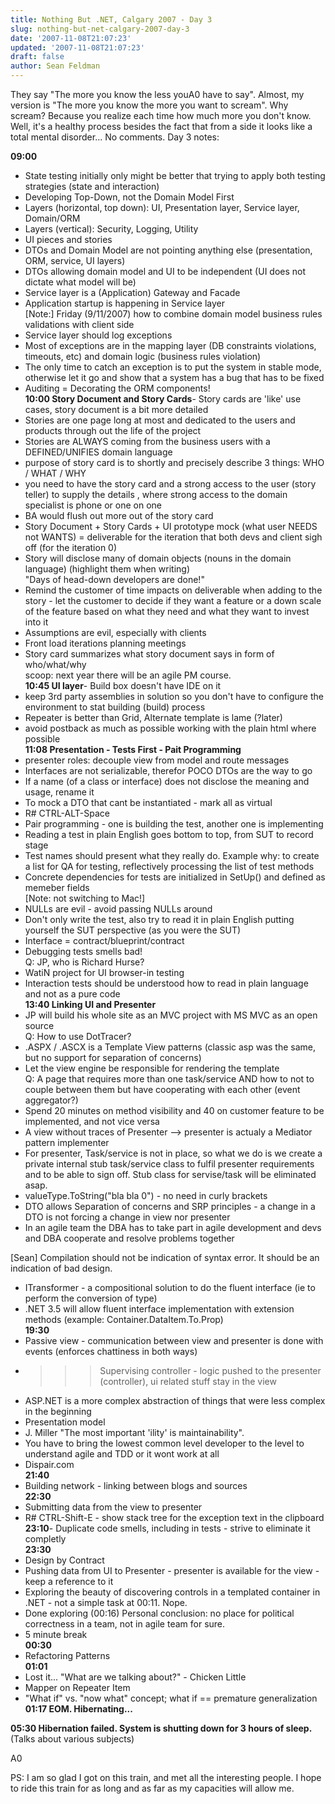 ```yaml
---
title: Nothing But .NET, Calgary 2007 - Day 3
slug: nothing-but-net-calgary-2007-day-3
date: '2007-11-08T21:07:23'
updated: '2007-11-08T21:07:23'
draft: false
author: Sean Feldman
---
```



They say "The more you know the less youA0 have to say". Almost, my version is "The more you know the more you want to scream". Why scream? Because you realize each time how much more you don't know. Well, it's a healthy process besides the fact that from a side it looks like a total mental disorder... No comments. Day 3 notes:

**09:00**   
- State testing initially only might be better that trying to apply both testing strategies (state and interaction)   
- Developing Top-Down, not the Domain Model First   
- Layers (horizontal, top down): UI, Presentation layer, Service layer, Domain/ORM   
- Layers (vertical): Security, Logging, Utility   
- UI pieces and stories   
- DTOs and Domain Model are not pointing anything else (presentation, ORM, service, UI layers)   
- DTOs allowing domain model and UI to be independent (UI does not dictate what model will be)   
- Service layer is a (Application) Gateway and Facade   
- Application startup is happening in Service layer   
[Note:] Friday (9/11/2007) how to combine domain model business rules validations with client side   
- Service layer should log exceptions   
- Most of exceptions are in the mapping layer (DB constraints violations, timeouts, etc) and domain logic (business rules violation)   
- The only time to catch an exception is to put the system in stable mode, otherwise let it go and show that a system has a bug that has to be fixed   
- Auditing = Decorating the ORM components!   
**10:00 Story Document and Story Cards**- Story cards are 'like' use cases, story document is a bit more detailed   
- Stories are one page long at most and dedicated to the users and products through out the life of the project   
- Stories are ALWAYS coming from the business users with a DEFINED/UNIFIES domain language   
- purpose of story card is to shortly and precisely describe 3 things: WHO / WHAT / WHY   
- you need to have the story card and a strong access to the user (story teller) to supply the details , where strong access to the domain specialist is phone or one on one   
- BA would flush out more out of the story card   
- Story Document + Story Cards + UI prototype mock (what user NEEDS not WANTS) = deliverable for the iteration that both devs and client sigh off (for the iteration 0)   
- Story will disclose many of domain objects (nouns in the domain language) (highlight them when writing)   
"Days of head-down developers are done!"   
- Remind the customer of time impacts on deliverable when adding to the story - let the customer to decide if they want a feature or a down scale of the feature based on what they need and what they want to invest into it   
- Assumptions are evil, especially with clients   
- Front load iterations planning meetings   
- Story card summarizes what story document says in form of who/what/why   
scoop: next year there will be an agile PM course.   
**10:45 UI layer**- Build box doesn't have IDE on it   
- keep 3rd party assemblies in solution so you don't have to configure the environment to stat building (build) process   
- Repeater is better than Grid, Alternate template is lame (?later)   
- avoid postback as much as possible working with the plain html where possible   
**11:08 Presentation - Tests First - Pait Programming**   
- presenter roles: decouple view from model and route messages   
- Interfaces are not serializable, therefor POCO DTOs are the way to go   
- If a name (of a class or interface) does not disclose the meaning and usage, rename it   
- To mock a DTO that cant be instantiated - mark all as virtual   
- R# CTRL-ALT-Space   
- Pair programming - one is building the test, another one is implementing   
- Reading a test in plain English goes bottom to top, from SUT to record stage   
- Test names should present what they really do. Example why: to create a list for QA for testing, reflectively processing the list of test methods   
- Concrete dependencies for tests are initialized in SetUp() and defined as memeber fields   
[Note: not switching to Mac!]   
- NULLs are evil - avoid passing NULLs around   
- Don't only write the test, also try to read it in plain English putting yourself the SUT perspective (as you were the SUT)   
- Interface = contract/blueprint/contract   
- Debugging tests smells bad!   
Q: JP, who is Richard Hurse?   
- WatiN project for UI browser-in testing   
- Interaction tests should be understood how to read in plain language and not as a pure code   
**13:40 Linking UI and Presenter**   
- JP will build his whole site as an MVC project with MS MVC as an open source   
Q: How to use DotTracer?   
- .ASPX / .ASCX is a Template View patterns (classic asp was the same, but no support for separation of concerns)   
- Let the view engine be responsible for rendering the template   
Q: A page that requires more than one task/service AND how to not to couple between them but have cooperating with each other (event aggregator?)   
- Spend 20 minutes on method visibility and 40 on customer feature to be implemented, and not vice versa   
- A view without traces of Presenter --> presenter is actualy a Mediator pattern implementer   
- For presenter, Task/service is not in place, so what we do is we create a private internal stub task/service class to fulfil presenter requirements and to be able to sign off. Stub class for servise/task will be eliminated asap.   
- valueType.ToString("bla bla 0") - no need in curly brackets   
- DTO allows Separation of concerns and SRP principles - a change in a DTO is not forcing a change in view nor presenter   
- In an agile team the DBA has to take part in agile development and devs and DBA cooperate and resolve problems together

[Sean] Compilation should not be indication of syntax error. It should be an indication of bad design.

- ITransformer - a compositional solution to do the fluent interface (ie to perform the conversion of type)   
- .NET 3.5 will allow fluent interface implementation with extension methods (example: Container.DataItem.To<Abc>.Prop)   
**19:30**   
- Passive view - communication between view and presenter is done with events (enforces chattiness in both ways)   
- >>>Supervising controller - logic pushed to the presenter (controller), ui related stuff stay in the view   
- ASP.NET is a more complex abstraction of things that were less complex in the beginning   
- Presentation model   
- J. Miller "The most important 'ility' is maintainability".   
- You have to bring the lowest common level developer to the level to understand agile and TDD or it wont work at all   
- Dispair.com   
**21:40**   
- Building network - linking between blogs and sources   
**22:30**   
- Submitting data from the view to presenter   
- R# CTRL-Shift-E - show stack tree for the exception text in the clipboard   
**23:10**- Duplicate code smells, including in tests - strive to eliminate it completly   
**23:30**   
- Design by Contract   
- Pushing data from UI to Presenter - presenter is available for the view - keep a reference to it   
- Exploring the beauty of discovering controls in a templated container in .NET - not a simple task at 00:11. Nope.   
- Done exploring (00:16) Personal conclusion: no place for political correctness in a team, not in agile team for sure.   
- 5 minute break   
**00:30**   
- Refactoring Patterns   
**01:01**   
- Lost it... "What are we talking about?" - Chicken Little   
- Mapper on Repeater Item   
- "What if" vs. "now what" concept; what if == premature generalization   
**01:17 EOM. Hibernating...**

**05:30 Hibernation failed. System is shutting down for 3 hours of sleep.** (Talks about various subjects)

A0

PS: I am so glad I got on this train, and met all the interesting people. I hope to ride this train for as long and as far as my capacities will allow me.


